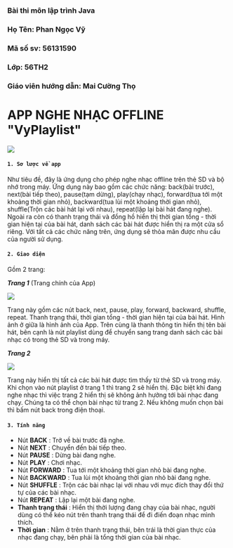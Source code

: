 ### Bài thi môn lập trình Java
### Họ Tên: Phan Ngọc Vỹ
### Mã số sv: 56131590
### Lớp: 56TH2
### Giáo viên hướng dẫn: Mai Cường Thọ
# APP NGHE NHẠC OFFLINE "VyPlaylist"

<img src ="http://i.imgur.com/6fdi9Lq.jpg">

#### `1. Sơ lược về app`
Như tiêu đề, đây là ứng dụng cho phép nghe nhạc offline trên thẻ SD và bộ nhớ trong máy.
Ứng dụng này bao gồm các chức năng: back(bài trước), next(bài tiếp theo), pause(tạm dừng), play(chạy nhạc), forward(tua tới một khoảng thời gian nhỏ), backward(tua lùi một khoảng thời gian nhỏ), shuffle(Trộn các bài hát lại với nhau), repeat(lặp lại bài hát đang nghe).
Ngoài ra còn có thanh trạng thái và đồng hồ hiển thị thời gian tổng - thời gian hiện tại của bài hát, danh sách các bài hát được hiển thị ra một cửa sổ riêng.
Với tất cả các chức năng trên, ứng dụng sẽ thỏa mãn được nhu cầu của người sử dụng.
#### `2. Giao diện`
Gồm 2 trang:

***Trang 1*** (Trang chính của App)

<img src ="http://i.imgur.com/DxhIXDv.png">

Trang này gồm các nút back, next, pause, play, forward, backward, shuffle, repeat.
Thanh trạng thái, thời gian tổng - thời gian hiện tại của bài hát.
Hình ảnh ở giữa là hình ảnh của App.
Trên cùng là thanh thông tin hiển thị tên bài hát, bên cạnh là nút playlist dùng để chuyển sang trang danh sách các bài nhạc có trong thẻ SD và trong máy.

***Trang 2***

<img src ="http://i.imgur.com/cggbCXF.png">

Trang này hiển thị tất cả các bài hát được tìm thấy từ thẻ SD và trong máy.
Khi chọn vào nút playlist ở trang 1 thì trang 2 sẽ hiển thị. Đặc biệt khi đang nghe nhạc thì việc trang 2 hiển thị sẽ không ảnh hưởng tới bài nhạc đang chạy.
Chúng ta có thể chọn bài nhạc từ trang 2. Nếu không muốn chọn bài thì bấm nút back trong điện thoại.

#### `3. Tính năng`
* Nút **BACK** : Trở về bài trước đã nghe.
* Nút **NEXT** : Chuyển đến bài tiếp theo.
* Nút **PAUSE** : Dừng bài đang nghe.
* Nút **PLAY** : Chơi nhạc.
* Nút **FORWARD** : Tua tới một khoảng thời gian nhỏ bài đang nghe.
* Nút **BACKWARD** : Tua lùi một khoảng thời gian nhỏ bài đang nghe.
* Nút **SHUFFLE** : Trộn các bài nhạc lại với nhau với mục đích thay đổi thứ tự của các bài nhạc.
* Nút **REPEAT** : Lặp lại một bài đang nghe.
* **Thanh trạng thái** : Hiển thị thời lượng đang chạy của bài nhạc, người dùng có thể kéo nút trên thanh trạng thái để đi điến đoạn nhạc mình thích.
* **Thời gian** : Nằm ở trên thanh trạng thái, bên trái là thời gian thực của nhạc đang chạy, bên phải là tổng thời gian của bài nhạc.
